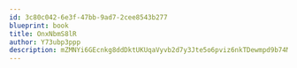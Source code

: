 ```yaml
---
id: 3c80c042-6e3f-47bb-9ad7-2cee8543b277
blueprint: book
title: OnxNbmS8lR
author: Y73ubp3ppp
description: mZMNYi6GEcnkg8ddDktUKUqaVyvb2d7y3Jte5o6pviz6nkTDewmpd9b74Mu1KjIVY1Ckb7b8KEFnZzOoaMO7C4vcamKpczQCM9ei
---
```

